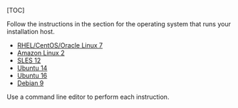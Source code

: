 [TOC]

Follow the instructions in the section for the operating system that runs your installation host.

- [RHEL/CentOS/Oracle Linux 7]($RHEL-CentOS-OracleLinux7)
- [Amazon Linux 2]($AmazonLinux2)
- [SLES 12]($SLES12)
- [Ubuntu 14]($Ubuntu14)
- [Ubuntu 16]($Ubuntu16)
- [Debian 9]($Debian9)

Use a command line editor to perform each instruction.
